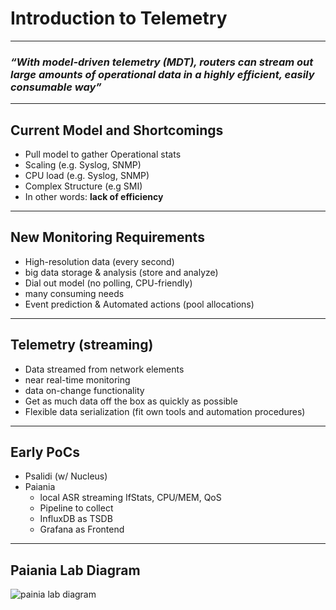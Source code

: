 # Introduction to Telemetry

---

### *“With model-driven telemetry (MDT), routers can stream out large amounts of operational data in a highly efficient, easily consumable way”*

---

## Current Model and Shortcomings

- Pull model to gather Operational stats
- Scaling (e.g. Syslog, SNMP)
- CPU load (e.g. Syslog, SNMP)
- Complex Structure (e.g SMI)
- In other words: **lack of efficiency**
    
---

## New Monitoring Requirements

- High-resolution data (every second)
- big data storage & analysis (store and analyze)
- Dial out model (no polling, CPU-friendly)
- many consuming needs
- Event prediction  & Automated actions (pool allocations)

---

## Telemetry (streaming)

- Data streamed from network elements
- near real-time monitoring
- data on-change functionality
- Get as much data off the box as quickly as possible
- Flexible data serialization (fit own tools and automation procedures)

---

## Early PoCs

- Psalidi (w/ Nucleus)
- Paiania 
  - local ASR streaming IfStats, CPU/MEM, QoS
  - Pipeline to collect
  - InfluxDB as TSDB
  - Grafana as Frontend

---

## Paiania Lab Diagram

![painia lab diagram](http://loco.otenet.gr/telemetry.png)
